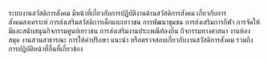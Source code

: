 ระบบงานสวัสดิการสังคม มีหน้าที่เกี่ยวกับการปฏิบัติงานด้านสวัสดิการสังคม 
เกี่ยวกับการสังคมสงเคราะห์ การส่งเสริมสวัสดิการเด็กและเยาวชน การพัฒนาชุมชน การส่งเสริมการกีฬา 
การจัดให้มีและสนับสนุนกิจกรรมศูนย์เยาวชน การส่งเสริมงานประเพณีท้องถิ่น กิจกรรมทางศาสนา งานห้องสมุด งานสวนสาธารณะ การให้คำปรึกษา แนะนำ หรือตรวจสอบเกี่ยวกับงานสวัสดิการสังคม รวมถึงการปฏิบัติหน้าที่อื่นที่เกี่ยวข้อง 